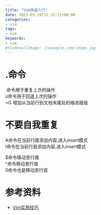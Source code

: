 ```yaml
---
title: "Vim快速入门"
date: 2023-03-19T15:32:21+08:00
categories:
- vim 
tags:
- vim
keywords:
- vim
#thumbnailImage: //example.com/image.jpg
---
```


<!--more-->

# .命令

.命令用于重复上次的操作   
u命令用于回退上次的操作   
\>G 增加从当前行到文档末尾处的缩进层级   

# 不要自我重复

A命令在当前行尾添加内容,进入insert模式  
I命令在当前行首添加内容,进入insert模式  

$命令移动至行尾   
^命令移动至行首  
0命令也是移动至行首  



# 参考资料

- [Vim实用技巧](https://book.douban.com/subject/25869486/)
 
